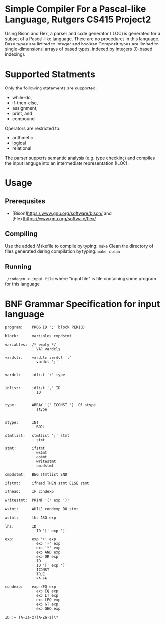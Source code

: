 # Simple Compiler For a Pascal-like Language, Rutgers CS415 Project2

Using Bison and Flex, a parser and code generator (ILOC) is generated for a subset of a Pascal-like language. There are no procedures in this language. Base types are limited to integer and boolean Composit types are limited to single-dimensional arrays of based types, indexed by integers (0-based indexing).

# Supported Statments
Only the following statements are supported:
* while-do,
* if-then-else,
* assignment,
* print, and
* compound

Operators are restricted to:
* arithmetic
* logical
* relational

The parser supports semantic analysis (e.g. type checking) and compiles the input languge into an intermediate representation (ILOC).

# Usage

## Prerequsites
* [Bison]<https://www.gnu.org/software/bison/> and [Flex]<https://www.gnu.org/software/flex/>

## Compiling
Use the added Makefile to compile by typing:
```make```
Clean the directory of files generated during compilation by typing:
```make clean```

## Running
```./codegen < input_file```
where "input file" is file containing some program for this language

# BNF Grammar Specification for input language
```
program:    PROG ID ';' block PERIOD 

block:      variables cmpdstmt 

variables:  /* empty */
            | VAR vardcls 

vardcls:    vardcls vardcl ';' 
            | vardcl ';' 


vardcl:     idlist ':' type 


idlist:     idlist ',' ID 
            | ID        


type:       ARRAY '[' ICONST ']' OF stype 
            | stype 


stype:      INT 
            | BOOL 

stmtlist:   stmtlist ';' stmt 
            | stmt 

stmt:       ifstmt 
            | wstmt 
            | astmt 
            | writestmt 
            | cmpdstmt 

cmpdstmt:   BEG stmtlist END 

ifstmt:     ifhead THEN stmt ELSE stmt 

ifhead:     IF condexp 

writestmt:  PRINT '(' exp ')' 

wstmt:      WHILE condexp DO stmt  

astmt:      lhs ASG exp            

lhs:        ID    
            | ID '[' exp ']' 

exp:        exp '+' exp   
            | exp '-' exp
            | exp '*' exp   
            | exp AND exp
            | exp OR exp 
            | ID    
            | ID '[' exp ']'
            | ICONST   
            | TRUE     
            | FALSE    

condexp:    exp NEQ exp   
            | exp EQ exp    
            | exp LT exp    
            | exp LEQ exp   
            | exp GT exp    
            | exp GEQ exp   

ID := (A-Za-z)(A-Za-z)\*
```

